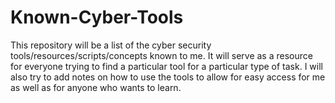 # Known-Cyber-Tools
This repository will be a list of the cyber security tools/resources/scripts/concepts known to me. It will serve as a resource for everyone trying to find a particular tool for a particular type of task.
I will also try to add notes on how to use the tools to allow for easy access for me as well as for anyone who wants  to learn.